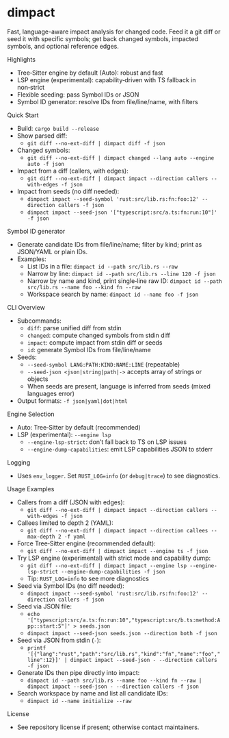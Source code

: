 # dimpact

Fast, language-aware impact analysis for changed code. Feed it a git diff or seed it with specific symbols; get back changed symbols, impacted symbols, and optional reference edges.

Highlights
- Tree‑Sitter engine by default (Auto): robust and fast
- LSP engine (experimental): capability‑driven with TS fallback in non‑strict
- Flexible seeding: pass Symbol IDs or JSON
- Symbol ID generator: resolve IDs from file/line/name, with filters

Quick Start
- Build: `cargo build --release`
- Show parsed diff:
  - `git diff --no-ext-diff | dimpact diff -f json`
- Changed symbols:
  - `git diff --no-ext-diff | dimpact changed --lang auto --engine auto -f json`
- Impact from a diff (callers, with edges):
  - `git diff --no-ext-diff | dimpact impact --direction callers --with-edges -f json`
- Impact from seeds (no diff needed):
  - `dimpact impact --seed-symbol 'rust:src/lib.rs:fn:foo:12' --direction callers -f json`
  - `dimpact impact --seed-json '["typescript:src/a.ts:fn:run:10"]' -f json`

Symbol ID generator
- Generate candidate IDs from file/line/name; filter by kind; print as JSON/YAML or plain IDs.
- Examples:
  - List IDs in a file: `dimpact id --path src/lib.rs --raw`
  - Narrow by line: `dimpact id --path src/lib.rs --line 120 -f json`
  - Narrow by name and kind, print single‑line raw ID: `dimpact id --path src/lib.rs --name foo --kind fn --raw`
  - Workspace search by name: `dimpact id --name foo -f json`

CLI Overview
- Subcommands:
  - `diff`: parse unified diff from stdin
  - `changed`: compute changed symbols from stdin diff
  - `impact`: compute impact from stdin diff or seeds
  - `id`: generate Symbol IDs from file/line/name
- Seeds:
  - `--seed-symbol LANG:PATH:KIND:NAME:LINE` (repeatable)
  - `--seed-json <json|string|path|->` accepts array of strings or objects
  - When seeds are present, language is inferred from seeds (mixed languages error)
- Output formats: `-f json|yaml|dot|html`

Engine Selection
- Auto: Tree‑Sitter by default (recommended)
- LSP (experimental): `--engine lsp`
  - `--engine-lsp-strict`: don’t fall back to TS on LSP issues
  - `--engine-dump-capabilities`: emit LSP capabilities JSON to stderr

Logging
- Uses `env_logger`. Set `RUST_LOG=info` (or `debug|trace`) to see diagnostics.

Usage Examples
- Callers from a diff (JSON with edges):
  - `git diff --no-ext-diff | dimpact impact --direction callers --with-edges -f json`
- Callees limited to depth 2 (YAML):
  - `git diff --no-ext-diff | dimpact impact --direction callees --max-depth 2 -f yaml`
- Force Tree‑Sitter engine (recommended default):
  - `git diff --no-ext-diff | dimpact impact --engine ts -f json`
- Try LSP engine (experimental) with strict mode and capability dump:
  - `git diff --no-ext-diff | dimpact impact --engine lsp --engine-lsp-strict --engine-dump-capabilities -f json`
  - Tip: `RUST_LOG=info` to see more diagnostics
- Seed via Symbol IDs (no diff needed):
  - `dimpact impact --seed-symbol 'rust:src/lib.rs:fn:foo:12' --direction callers -f json`
- Seed via JSON file:
  - `echo '["typescript:src/a.ts:fn:run:10","typescript:src/b.ts:method:App::start:5"]' > seeds.json`
  - `dimpact impact --seed-json seeds.json --direction both -f json`
- Seed via JSON from stdin (`-`):
  - `printf '[{"lang":"rust","path":"src/lib.rs","kind":"fn","name":"foo","line":12}]' | dimpact impact --seed-json - --direction callers -f json`
- Generate IDs then pipe directly into impact:
  - `dimpact id --path src/lib.rs --name foo --kind fn --raw | dimpact impact --seed-json - --direction callers -f json`
- Search workspace by name and list all candidate IDs:
  - `dimpact id --name initialize --raw`

License
- See repository license if present; otherwise contact maintainers.
